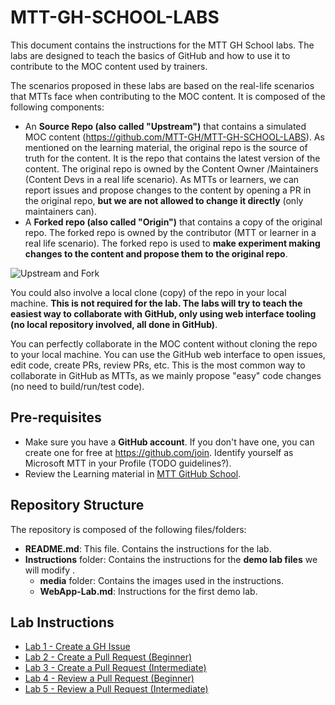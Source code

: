 # MTT-GH-SCHOOL-LABS

This document contains the instructions for the MTT GH School labs. The labs are designed to teach the basics of GitHub and how to use it to contribute to the MOC content used by trainers.

The scenarios proposed in these labs are based on the real-life scenarios that MTTs face when contributing to the MOC content. It is composed of the following components:

- An **Source Repo (also called "Upstream")** that contains a simulated MOC content (https://github.com/MTT-GH/MTT-GH-SCHOOL-LABS). As mentioned on the learning material, the original repo is the source of truth for the content. It is the repo that contains the latest version of the content. The original repo is owned by the Content Owner /Maintainers (Content Devs in a real life scenario). As MTTs or learners, we can report issues and propose changes to the content by opening a PR in the original repo, **but we are not allowed to change it directly** (only maintainers can).
- A **Forked repo (also called "Origin")** that contains a copy of the original repo. The forked repo is owned by the contributor (MTT or learner in a real life scenario). The forked repo is used to **make experiment making changes to the content and propose them to the original repo**.

![Upstream and Fork](media/upstreamandfork.png)

You could also involve a local clone (copy) of the repo in your local machine. **This is not required for the lab. The labs will try to teach the easiest way to collaborate with GitHub, only using web interface tooling (no local repository involved, all done in GitHub)**. 

You can perfectly collaborate in the MOC content without cloning the repo to your local machine. You can use the GitHub web interface to open issues, edit code, create PRs, review PRs, etc. This is the most common way to collaborate in GitHub as MTTs, as we mainly propose "easy" code changes (no need to build/run/test code).


## Pre-requisites
- Make sure you have a **GitHub account**. If you don't have one, you can create one for free at https://github.com/join. Identify yourself as Microsoft MTT in your Profile (TODO guidelines?).
- Review the Learning material in [MTT GitHub School](https://mttghreadiness.azurewebsites.net/).

## Repository Structure
The repository is composed of the following files/folders:
- **README.md**: This file. Contains the instructions for the lab.
- **Instructions** folder: Contains the instructions for the **demo lab files** we will modify .
    - **media** folder: Contains the images used in the instructions.
    - **WebApp-Lab.md**: Instructions for the first demo lab.

## Lab Instructions

- [Lab 1 - Create a GH Issue](Lab1-Create-GH-Issue.md)
- [Lab 2 - Create a Pull Request (Beginner)](Lab2-Create-PR-Beginner.md)
- [Lab 3 - Create a Pull Request (Intermediate)](Lab3-Create-PR-Intermediate.md)
- [Lab 4 - Review a Pull Request (Beginner)](Lab4-Review-PR-Beginner.md)
- [Lab 5 - Review a Pull Request (Intermediate)](Lab5-Review-PR-Intermediate.md)
